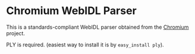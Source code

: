 Chromium WebIDL Parser
======================

This is a standards-compliant WebIDL parser obtained from the [Chromium](https://code.google.com/p/chromium/codesearch#chromium/src/tools/idl_parser/) project. 

PLY is required. (easiest way to install it is by ```easy_install ply```).

